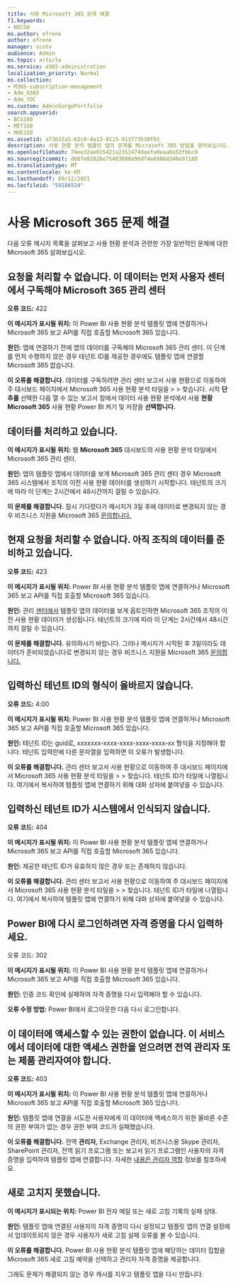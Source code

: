 ```yaml
---
title: 사용 Microsoft 365 문제 해결
f1.keywords:
- NOCSH
ms.author: efrene
author: efrene
manager: scotv
audience: Admin
ms.topic: article
ms.service: o365-administration
localization_priority: Normal
ms.collection:
- M365-subscription-management
- Adm_O365
- Adm_TOC
ms.custom: AdminSurgePortfolio
search.appverid:
- BCS160
- MET150
- MOE150
ms.assetid: a73632a1-62c8-4a13-8115-913773b30f93
description: 사용 현황 분석 템플릿 앱의 문제를 Microsoft 365 방법을 알아보십시오.
ms.openlocfilehash: 74ee32ae015421a2352474daefa0eaa0a53fbbc9
ms.sourcegitcommit: d08fe0282be75483608e96df4e6986d346e97180
ms.translationtype: MT
ms.contentlocale: ko-KR
ms.lasthandoff: 09/12/2021
ms.locfileid: "59186524"
---
```

# <a name="troubleshooting-microsoft-365-usage-analytics"></a>사용 Microsoft 365 문제 해결

다음 오류 메시지 목록을 살펴보고 사용 현황 분석과 관련한 가장 일반적인 문제에 대한 Microsoft 365 살펴보십시오.
  
    
## <a name="we-are-unable-to-process-your-request-you-have-to-first-subscribe-to-this-data-from-the-microsoft-365-admin-center"></a>요청을 처리할 수 없습니다. 이 데이터는 먼저 사용자 센터에서 구독해야 Microsoft 365 관리 센터

 **오류 코드:** 422 
  
 **이 메시지가 표시될 위치:** 이 Power BI 사용 현황 분석 템플릿 앱에 연결하거나 Microsoft 365 보고 API를 직접 호출할 Microsoft 365 있습니다. 
  
 **원인:** 앱에 연결하기 전에 앱의 데이터를 구독해야 Microsoft 365 관리 센터. 이 단계를 먼저 수행하지 않은 경우 테넌트 ID를 제공한 경우에도 템플릿 앱에 연결할 Microsoft 365 없습니다. 
  
 **이 오류를 해결합니다.** 데이터를 구독하려면 관리 센터 보고서 사용 현황으로 이동하여 주 대시보드 페이지에서 Microsoft 365 사용 현황 분석 타일을 \>  \> <a href="https://go.microsoft.com/fwlink/p/?linkid=2074756" target="_blank"></a> 찾습니다. 시작 **단추를** 선택한 다음 열  수 있는 보고서 창에서 데이터 사용 현황 분석에서 사용 **현황 Microsoft 365** 사용 현황 Power BI 켜기 및 저장을 **선택합니다.**
  
## <a name="we-are-processing-your-data"></a>데이터를 처리하고 있습니다.

 **이 메시지가 표시될 위치:** 웹 **Microsoft 365** 대시보드의 사용 현황 분석 타일에서 Microsoft 365 관리 센터.  
  
 **원인:** 앱의 [](enable-usage-analytics.md) 템플릿 앱에서 데이터를 보게 Microsoft 365 관리 센터 경우 Microsoft 365 시스템에서 조직의 이전 사용 현황 데이터를 생성하기 시작합니다. 테넌트의 크기에 따라 이 단계는 2시간에서 48시간까지 걸릴 수 있습니다. 
  
 **이 문제를 해결합니다.** 잠시 기다렸다가 메시지가 3일  후에 데이터로 변경되지 않는 경우 비즈니스 지원을 Microsoft 365 [문의합니다.](../../business-video/get-help-support.md)
  
## <a name="we-are-unable-to-process-your-request-at-this-time-we-are-still-preparing-the-data-for-your-organization"></a>현재 요청을 처리할 수 없습니다. 아직 조직의 데이터를 준비하고 있습니다.

 **오류 코드:** 423 
  
 **이 메시지가 표시될 위치:** Power BI 사용 현황 분석 템플릿 앱에 연결하거나 Microsoft 365 보고 API를 직접 호출할 Microsoft 365 있습니다. 
  
 **원인:** 관리 [센터에서](enable-usage-analytics.md) 템플릿 앱의 데이터를 보게 옵트인하면 Microsoft 365 조직의 이전 사용 현황 데이터가 생성됩니다. 테넌트의 크기에 따라 이 단계는 2시간에서 48시간까지 걸릴 수 있습니다. 
  
 **이 문제를 해결합니다.** 유의하시기 바랍니다. 그러나 메시지가 시작된 후 3일이라도 데이터가 준비되었습니다로 변경되지 않는 경우 비즈니스 지원을 Microsoft 365 [문의합니다.](../../business-video/get-help-support.md) 
  
## <a name="the-tenant-id-you-provided-is-not-in-the-correct-format"></a>입력하신 테넌트 ID의 형식이 올바르지 않습니다.

 **오류 코드:** 4:00 
  
 **이 메시지가 표시될 위치:** Power BI 사용 현황 분석 템플릿 앱에 연결하거나 Microsoft 365 보고 API를 직접 호출할 Microsoft 365 있습니다. 
  
 **원인:** 테넌트 ID는 guid로, xxxxxxx-xxxx-xxxx-xxxx-xxxx-xx 형식을 지정해야 합니다. 테넌트 입력란에 다른 문자열을 입력하면 이 오류가 발생합니다. 
  
 **이 오류를 해결합니다.** 관리 센터 보고서 사용 현황으로 이동하여 주 대시보드 페이지에서 Microsoft 365 사용 현황 분석 타일을 \>  \> <a href="https://go.microsoft.com/fwlink/p/?linkid=2074756" target="_blank"></a> 찾습니다. 테넌트 ID가 타일에 나열됩니다. 여기에서 복사하여 템플릿 앱에 연결하기 위해 대화 상자에 붙여넣을 수 있습니다. 
  
## <a name="the-tenant-id-you-provided-is-not-recognized-by-our-system"></a>입력하신 테넌트 ID가 시스템에서 인식되지 않습니다.

 **오류 코드:** 404 
  
 **이 메시지가 표시될 위치:** 이 Power BI 사용 현황 분석 템플릿 앱에 연결하거나 Microsoft 365 보고 API를 직접 호출할 Microsoft 365 있습니다. 
  
 **원인:** 제공한 테넌트 ID가 유효하지 않은 경우 또는 존재하지 않습니다. 
  
 **이 오류를 해결합니다.** 관리 센터 보고서 사용 현황으로 이동하여 주 대시보드 페이지에서 Microsoft 365 사용 현황 분석 타일을 \>  \> <a href="https://go.microsoft.com/fwlink/p/?linkid=2074756" target="_blank"></a> 찾습니다. 테넌트 ID가 타일에 나열됩니다. 여기에서 복사하여 템플릿 앱에 연결하기 위해 대화 상자에 붙여넣을 수 있습니다. 
  
## <a name="please-re-enter-your-credentials-to-sign-in-to-power-bi-again"></a>Power BI에 다시 로그인하려면 자격 증명을 다시 입력하세요.

오류 코드: 302
  
 **이 메시지가 표시될 위치:** 이 Power BI 사용 현황 분석 템플릿 앱에 연결하거나 Microsoft 365 보고 API를 직접 호출할 Microsoft 365 있습니다. 
  
 **원인:** 인증 코드 확인에 실패하여 자격 증명을 다시 입력해야 할 수 있습니다. 
  
 **오류 수정 방법:** Power BI에서 로그아웃한 다음 다시 로그인합니다. 
  
## <a name="you-do-not-have-the-right-authorization-to-access-to-this-data-to-be-able-to-gain-access-to-the-data-from-this-service-you-need-to-be-either-a-global-admin-or-any-one-of-the-product-admins"></a>이 데이터에 액세스할 수 있는 권한이 없습니다. 이 서비스에서 데이터에 대한 액세스 권한을 얻으려면 전역 관리자 또는 제품 관리자여야 합니다.

 **오류 코드:** 403 
  
 **이 메시지가 표시될 위치:** 이 Power BI 사용 현황 분석 템플릿 앱에 연결하거나 Microsoft 365 보고 API를 직접 호출할 Microsoft 365 있습니다. 
  
 **원인:** 템플릿 앱에 연결을 시도한 사용자에게 이 데이터에 액세스하기 위한 올바른 수준의 권한 부여가 없는 경우 권한 부여 코드가 실패했습니다. 
  
 **이 오류를 해결합니다.** 전역 **관리자,** Exchange 관리자, 비즈니스용 Skype 관리자, SharePoint 관리자, 전역 읽기 프로그램 또는 보고서 읽기 프로그램인 사용자의  자격 증명을 입력하여 템플릿 앱에 연결합니다.   자세한 [내용은 관리자 역할](../add-users/about-admin-roles.md) 정보를 참조하세요. 
  
## <a name="refresh-failed"></a>새로 고치지 못했습니다.

 **이 메시지가 표시되는 위치:** Power BI 전자 메일 또는 새로 고침 기록의 실패 상태. 
  
 **원인:** 템플릿 앱에 연결된 사용자의 자격 증명이 다시 설정되고 템플릿 앱의 연결 설정에서 업데이트되지 않은 경우 사용자가 새로 고침 실패 오류를 볼 수 있습니다. 
  
 **이 오류를 해결합니다.** Power BI 사용 현황 분석 템플릿 앱에 해당하는 데이터 집합을 Microsoft 365  새로 고침 예약을 선택하고 관리자 자격 증명을 제공합니다. 
  
그래도 문제가 해결되지 않는 경우 캐시를 지우고 템플릿 앱을 다시 만듭니다.
  
  
